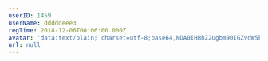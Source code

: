 ```yaml
---
userID: 1459
userName: dddddeee3
regTime: 2018-12-06T00:06:00.000Z
avatar: 'data:text/plain; charset=utf-8;base64,NDA0IHBhZ2Ugbm90IGZvdW5kCg=='
url: null
---
```



